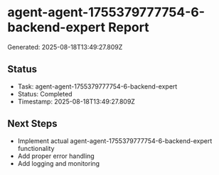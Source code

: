 # agent-agent-1755379777754-6-backend-expert Report

Generated: 2025-08-18T13:49:27.809Z

## Status
- Task: agent-agent-1755379777754-6-backend-expert
- Status: Completed
- Timestamp: 2025-08-18T13:49:27.809Z

## Next Steps
- Implement actual agent-agent-1755379777754-6-backend-expert functionality
- Add proper error handling
- Add logging and monitoring
